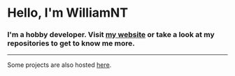 <h1>Hello, I'm WilliamNT</h1>
<h3>I'm a hobby developer. Visit <a href="https://skiby.net">my website</a> or take a look at my repositories to get to know me more.</h3>

---

<p>Some projects are also hosted <a href="https://gitlab.skiby.net/explore/">here</a>.</p>
